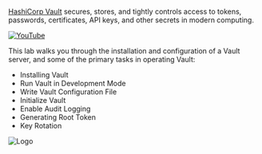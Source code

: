 [HashiCorp Vault](https://www.vaultproject.io) secures, stores, and tightly controls access to tokens, passwords, certificates, API keys, and other secrets in modern computing.

[![YouTube](https://s3-us-west-1.amazonaws.com/education-yh/Armon_whiteboard.png)](https://youtu.be/VYfl-DpZ5wM)


This lab walks you through the installation and configuration of a Vault server, and some of the primary tasks in operating Vault:

- Installing Vault
- Run Vault in Development Mode
- Write Vault Configuration File
- Initialize Vault
- Enable Audit Logging
- Generating Root Token
- Key Rotation

<img src="https://s3-us-west-1.amazonaws.com/education-yh/Vault_Icon_FullColor.png" alt="Logo"/>
